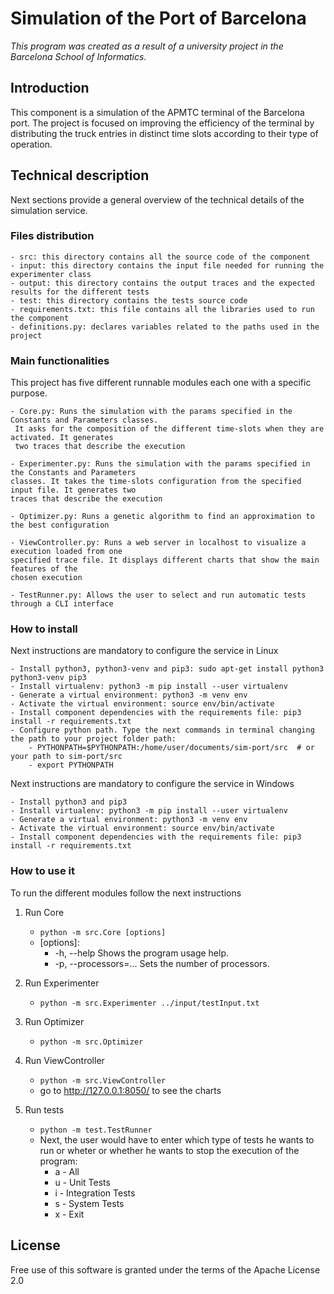 # Simulation of the Port of Barcelona

_This program was created as a result of a university project in the Barcelona School of Informatics._

## Introduction

This component is a simulation of the APMTC terminal of the Barcelona port. The project is focused on improving the efficiency of the terminal by distributing the truck entries in distinct time slots according to their type of operation. 

## Technical description

Next sections provide a general overview of the technical details of the simulation service.

### Files distribution

    - src: this directory contains all the source code of the component
    - input: this directory contains the input file needed for running the experimenter class
    - output: this directory contains the output traces and the expected results for the different tests
    - test: this directory contains the tests source code
    - requirements.txt: this file contains all the libraries used to run the component
    - definitions.py: declares variables related to the paths used in the project

### Main functionalities

This project has five different runnable modules each one with a specific purpose.

    - Core.py: Runs the simulation with the params specified in the Constants and Parameters classes.
     It asks for the composition of the different time-slots when they are activated. It generates 
     two traces that describe the execution
    
    - Experimenter.py: Runs the simulation with the params specified in the Constants and Parameters 
    classes. It takes the time-slots configuration from the specified input file. It generates two 
    traces that describe the execution
    
    - Optimizer.py: Runs a genetic algorithm to find an approximation to the best configuration
    
    - ViewController.py: Runs a web server in localhost to visualize a execution loaded from one 
    specified trace file. It displays different charts that show the main features of the 
    chosen execution
    
    - TestRunner.py: Allows the user to select and run automatic tests through a CLI interface

### How to install

Next instructions are mandatory to configure the service in Linux

    - Install python3, python3-venv and pip3: sudo apt-get install python3 python3-venv pip3
    - Install virtualenv: python3 -m pip install --user virtualenv
    - Generate a virtual environment: python3 -m venv env
    - Activate the virtual environment: source env/bin/activate
    - Install component dependencies with the requirements file: pip3 install -r requirements.txt
    - Configure python path. Type the next commands in terminal changing the path to your project folder path: 
        - PYTHONPATH=$PYTHONPATH:/home/user/documents/sim-port/src  # or your path to sim-port/src
        - export PYTHONPATH

Next instructions are mandatory to configure the service in Windows

    - Install python3 and pip3
    - Install virtualenv: python3 -m pip install --user virtualenv
    - Generate a virtual environment: python3 -m venv env
    - Activate the virtual environment: source env/bin/activate
    - Install component dependencies with the requirements file: pip3 install -r requirements.txt

### How to use it

To run the different modules follow the next instructions

1. Run Core
    
    - `python -m src.Core [options]`
    - [options]:
        - -h, --help              Shows the program usage help.
        - -p, --processors=...    Sets the number of processors.
    
2. Run Experimenter

    - `python -m src.Experimenter ../input/testInput.txt`
    
3. Run Optimizer

    - `python -m src.Optimizer`

4. Run ViewController

    - `python -m src.ViewController`
    - go to http://127.0.0.1:8050/ to see the charts

5. Run tests

    - `python -m test.TestRunner`
    - Next, the user would have to enter which type of tests he wants to run or wheter or 
    whether he wants to stop the execution of the program:
        - a - All
        - u - Unit Tests
        - i - Integration Tests
        - s - System Tests
        - x - Exit
    
## License

Free use of this software is granted under the terms of the Apache License 2.0
